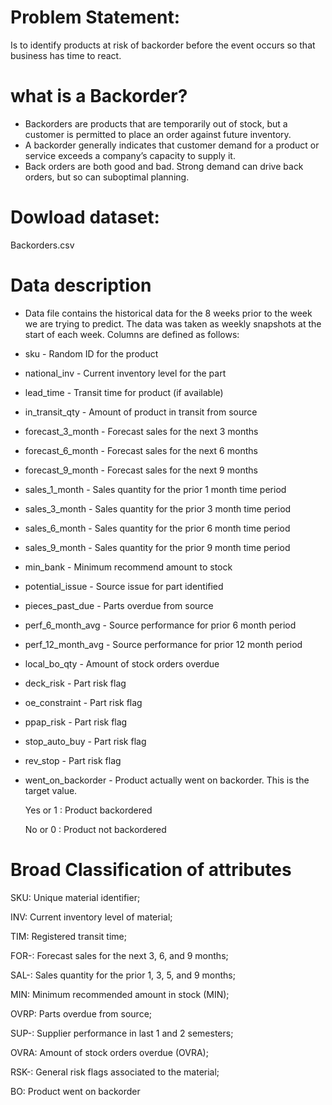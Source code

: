 # Problem Statement:
Is to identify products at risk of backorder before the event occurs so that business has time to react.
# what is a Backorder?
* Backorders are products that are temporarily out of stock, but a customer is permitted to place an order against future inventory.
* A backorder generally indicates that customer demand for a product or service exceeds a company’s capacity to supply it.
* Back orders are both good and bad. Strong demand can drive back orders, but so can suboptimal planning.
# Dowload dataset: 
Backorders.csv
 # Data description
* Data file contains the historical data for the 8 weeks prior to the week we are trying to predict. The data was taken as weekly snapshots at the start of each week. Columns are defined as follows:
* sku - Random ID for the product

* national_inv - Current inventory level for the part

 * lead_time - Transit time for product (if available)

* in_transit_qty - Amount of product in transit from source

* forecast_3_month - Forecast sales for the next 3 months

* forecast_6_month - Forecast sales for the next 6 months

* forecast_9_month - Forecast sales for the next 9 months

* sales_1_month - Sales quantity for the prior 1 month time period

* sales_3_month - Sales quantity for the prior 3 month time period

* sales_6_month - Sales quantity for the prior 6 month time period

* sales_9_month - Sales quantity for the prior 9 month time period

* min_bank - Minimum recommend amount to stock

* potential_issue - Source issue for part identified

* pieces_past_due - Parts overdue from source

* perf_6_month_avg - Source performance for prior 6 month period

* perf_12_month_avg - Source performance for prior 12 month period

* local_bo_qty - Amount of stock orders overdue

* deck_risk - Part risk flag

* oe_constraint - Part risk flag

* ppap_risk - Part risk flag

* stop_auto_buy - Part risk flag

* rev_stop - Part risk flag

* went_on_backorder - Product actually went on backorder. This is the target value.

     Yes or 1 : Product backordered

     No or 0  : Product not backordered
# Broad Classification of attributes
SKU: Unique material identifier;

INV: Current inventory level of material;

TIM: Registered transit time;

FOR-: Forecast sales for the next 3, 6, and 9 months;

SAL-: Sales quantity for the prior 1, 3, 5, and 9 months;

MIN: Minimum recommended amount in stock (MIN);

OVRP: Parts overdue from source;

SUP-: Supplier performance in last 1 and 2 semesters;

OVRA: Amount of stock orders overdue (OVRA);

RSK-: General risk flags associated to the material;

BO: Product went on backorder   


